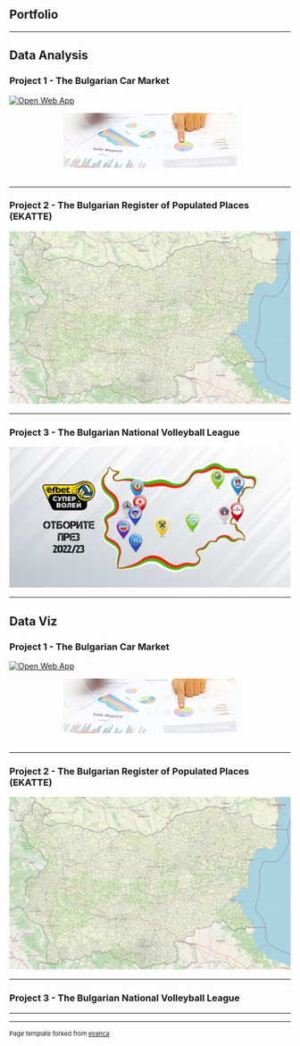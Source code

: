 ## Portfolio

---

## Data Analysis


### Project 1 - The Bulgarian Car Market
[![Open Web App](https://img.shields.io/badge/tableau%20public-Vizzes-orange?logo=Tableau)](https://public.tableau.com/app/profile/svetlogorkirov/viz/NewRegCarsComparisonDashboard2020-2021/NewRegCarsComparisonDashboard)
<br>
<center><img src="images/carmarket-placeholder.jpg?raw=true"/></center>
<br>


---
### Project 2 - The Bulgarian Register of Populated Places (EKATTE) 
<img src="images/AdmUnits_4Level.jpg?raw=true"/>


---
###  Project 3 - The Bulgarian National Volleyball League
<img src="images/NVL_Bulgaria2022-2023.jpg?raw=true"/>


---


## Data Viz


### Project 1 - The Bulgarian Car Market
[![Open Web App](https://img.shields.io/badge/tableau%20public-Vizzes-orange?logo=Tableau)](https://public.tableau.com/app/profile/svetlogorkirov/viz/NewRegCarsComparisonDashboard2020-2021/NewRegCarsComparisonDashboard)
<br>
<center><img src="images/carmarket-placeholder.jpg?raw=true"/></center>
<br>

---
### Project 2 - The Bulgarian Register of Populated Places (EKATTE) 
<img src="images/AdmUnits_4Level.jpg?raw=true"/>

---
###  Project 3 - The Bulgarian National Volleyball League

---

---
<p style="font-size:11px">Page template forked from <a href="https://github.com/evanca/quick-portfolio">evanca</a></p>
<!-- Remove above link if you don't want to attibute -->
